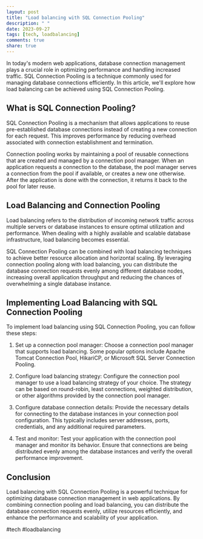 ```yaml
---
layout: post
title: "Load balancing with SQL Connection Pooling"
description: " "
date: 2023-09-27
tags: [tech, loadbalancing]
comments: true
share: true
---
```


In today's modern web applications, database connection management plays a crucial role in optimizing performance and handling increased traffic. SQL Connection Pooling is a technique commonly used for managing database connections efficiently. In this article, we'll explore how load balancing can be achieved using SQL Connection Pooling.

## What is SQL Connection Pooling?

SQL Connection Pooling is a mechanism that allows applications to reuse pre-established database connections instead of creating a new connection for each request. This improves performance by reducing overhead associated with connection establishment and termination.

Connection pooling works by maintaining a pool of reusable connections that are created and managed by a connection pool manager. When an application requests a connection to the database, the pool manager serves a connection from the pool if available, or creates a new one otherwise. After the application is done with the connection, it returns it back to the pool for later reuse.

## Load Balancing and Connection Pooling

Load balancing refers to the distribution of incoming network traffic across multiple servers or database instances to ensure optimal utilization and performance. When dealing with a highly available and scalable database infrastructure, load balancing becomes essential.

SQL Connection Pooling can be combined with load balancing techniques to achieve better resource allocation and horizontal scaling. By leveraging connection pooling along with load balancing, you can distribute the database connection requests evenly among different database nodes, increasing overall application throughput and reducing the chances of overwhelming a single database instance.

## Implementing Load Balancing with SQL Connection Pooling

To implement load balancing using SQL Connection Pooling, you can follow these steps:

1. Set up a connection pool manager: Choose a connection pool manager that supports load balancing. Some popular options include Apache Tomcat Connection Pool, HikariCP, or Microsoft SQL Server Connection Pooling.

2. Configure load balancing strategy: Configure the connection pool manager to use a load balancing strategy of your choice. The strategy can be based on round-robin, least connections, weighted distribution, or other algorithms provided by the connection pool manager.

3. Configure database connection details: Provide the necessary details for connecting to the database instances in your connection pool configuration. This typically includes server addresses, ports, credentials, and any additional required parameters.

4. Test and monitor: Test your application with the connection pool manager and monitor its behavior. Ensure that connections are being distributed evenly among the database instances and verify the overall performance improvement.

## Conclusion

Load balancing with SQL Connection Pooling is a powerful technique for optimizing database connection management in web applications. By combining connection pooling and load balancing, you can distribute the database connection requests evenly, utilize resources efficiently, and enhance the performance and scalability of your application.

#tech #loadbalancing